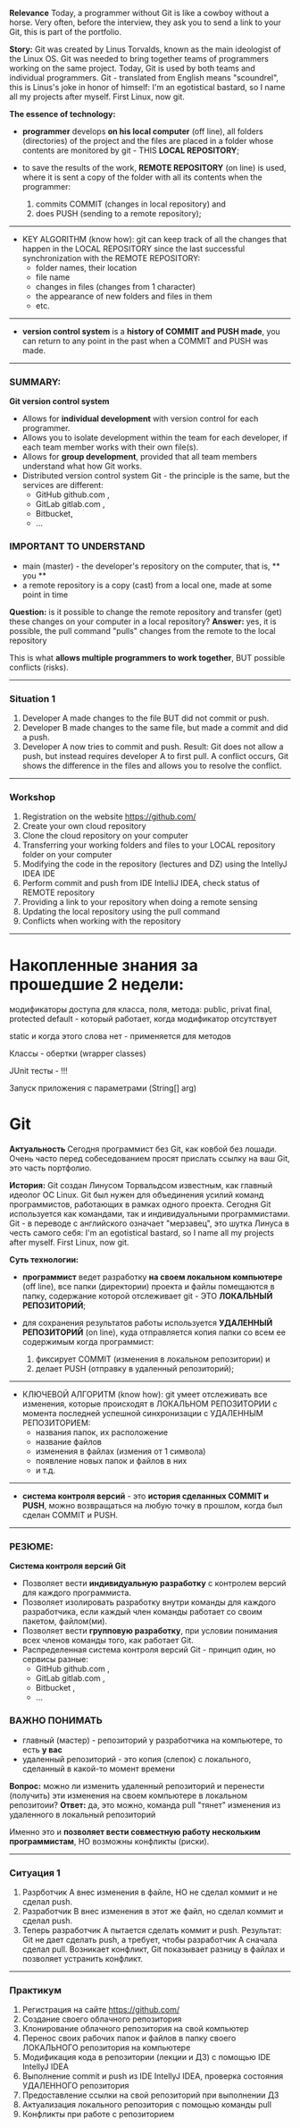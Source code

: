 **Relevance**
Today, a programmer without Git is like a cowboy without a horse.
Very often, before the interview, they ask you to send a link to your Git, this is part of the portfolio.

**Story:**
Git was created by Linus Torvalds, known as the main ideologist of the Linux OS.
Git was needed to bring together teams of programmers working on the same project.
Today, Git is used by both teams and individual programmers.
Git - translated from English means "scoundrel", this is Linus's joke in honor of himself:
I'm an egotistical bastard, so I name all my projects after myself. First Linux, now git.

**The essence of technology:**
- **programmer** develops **on his local computer** (off line), all folders (directories) of the project and
  the files are placed in a folder whose contents are monitored by git - THIS **LOCAL REPOSITORY**;

- to save the results of the work, **REMOTE REPOSITORY** (on line) is used, where it is sent
  a copy of the folder with all its contents when the programmer:
    1. commits COMMIT (changes in local repository) and
    2. does PUSH (sending to a remote repository);

___________________________________________________________

- KEY ALGORITHM (know how):
  git can keep track of all the changes that happen in the LOCAL REPOSITORY
  since the last successful synchronization with the REMOTE REPOSITORY:
    - folder names, their location
    - file name
    - changes in files (changes from 1 character)
    - the appearance of new folders and files in them
    - etc.
___________________________________________________________

- **version control system** is a **history of COMMIT and PUSH made**, you can return
  to any point in the past when a COMMIT and PUSH was made.

________________________________________________________

### SUMMARY:
**Git version control system**
* Allows for **individual development** with version control for each programmer.
* Allows you to isolate development within the team for each developer,
  if each team member works with their own file(s).
* Allows for **group development**, provided that all team members understand what
  how Git works.
* Distributed version control system Git - the principle is the same, but the services are different:
    - GitHub github.com ,
    - GitLab gitlab.com ,
    - Bitbucket,
    - ...

### IMPORTANT TO UNDERSTAND
* main (master) - the developer's repository on the computer, that is, ** you **
* a remote repository is a copy (cast) from a local one, made at some point in time

**Question:** is it possible to change the remote repository and transfer (get) these changes
on your computer in a local repository?
**Answer:** yes, it is possible, the pull command "pulls" changes from the remote to the local repository

This is what **allows multiple programmers to work together**, BUT
possible conflicts (risks).

__________________________

### Situation 1
1. Developer A made changes to the file BUT did not commit or push.
2. Developer B made changes to the same file, but made a commit and did a push.
3. Developer A now tries to commit and push.
   Result: Git does not allow a push, but instead requires developer A to first pull.
   A conflict occurs, Git shows the difference in the files and allows you to resolve the conflict.
____________________________

### Workshop
1. Registration on the website https://github.com/
2. Create your own cloud repository
3. Clone the cloud repository on your computer
4. Transferring your working folders and files to your LOCAL repository folder on your computer
4. Modifying the code in the repository (lectures and DZ) using the IntellyJ IDEA IDE
5. Perform commit and push from IDE IntelliJ IDEA, check status of REMOTE repository
6. Providing a link to your repository when doing a remote sensing
7. Updating the local repository using the pull command
8. Conflicts when working with the repository


_________________________
# Накопленные знания за прошедшие 2 недели:

модификаторы доступа для класса, поля, метода: 
public, privat 
final, protected
default - который работает, когда модификатор отсутствует

static и когда этого слова нет - применяется для методов  

Классы - обертки (wrapper classes) 

JUnit тесты - !!! 

Запуск приложения с параметрами (String[] arg)



# Git 
**Актуальность**
Сегодня программист без Git, как ковбой без лошади.
Очень часто перед собеседованием просят прислать ссылку на ваш Git, это часть портфолио.

**История:**
Git создан Линусом Торвальдсом известным, как главный идеолог ОС Linux.
Git был нужен для объединения усилий команд программистов, работающих в рамках одного проекта.
Сегодня Git используется как командами, так и индивидуальными программистами.
Git - в переводе с английского означает "мерзавец", это шутка Линуса в честь самого себя:
I'm an egotistical bastard, so I name all my projects after myself. First Linux, now git.

**Суть технологии:**
- **программист** ведет разработку **на своем локальном компьютере** (off line), все папки (директории) проекта и
  файлы помещаются в папку, содержание которой отслеживает git - ЭТО **ЛОКАЛЬНЫЙ РЕПОЗИТОРИЙ**;

- для сохранения результатов работы используется **УДАЛЕННЫЙ РЕПОЗИТОРИЙ** (on line), куда отправляется
  копия папки со всем ее содержимым когда программист:
    1. фиксирует COMMIT (изменения в локальном репозитории) и
    2. делает PUSH (отправку в удаленный репозиторий);

_________________________________________________________

- КЛЮЧЕВОЙ АЛГОРИТМ (know how):
  git умеет отслеживать все изменения, которые происходят в ЛОКАЛЬНОМ РЕПОЗИТОРИИ
  с момента последней успешной синхронизации с УДАЛЕННЫМ РЕПОЗИТОРИЕМ:
    - названия папок, их расположение
    - название файлов
    - изменения в файлах (измения от 1 символа)
    - появление новых папок и файлов в них
    - и т.д.
_________________________________________________________

- **система контроля версий** - это **история сделанных COMMIT и PUSH**, можно возвращаться
  на любую точку в прошлом, когда был сделан COMMIT и PUSH.

__________________________________________________________

### РЕЗЮМЕ:
**Система контроля версий Git**
* Позволяет вести **индивидуальную разработку** с контролем версий для каждого программиста.
* Позволяет изолировать разработку внутри команды для каждого разработчика,
  если каждый член команды работает со своим пакетом, файлом(ми).
* Позволяет вести **групповую разработку**, при условии понимания всех членов команды того,
  как работает Git.
* Распределенная система контроля версий Git - принцип один, но сервисы разные:
    - GitHub github.com ,
    - GitLab gitlab.com ,
    - Bitbucket ,
    - ...

### ВАЖНО ПОНИМАТЬ
* главный (мастер) - репозиторий у разработчика на компьютере, то есть **у вас**
* удаленный репозиторий - это копия (слепок) с локального, сделанный в какой-то момент времени

**Вопрос:** можно ли изменить удаленный репозиторий и перенести (получить) эти изменения
на своем компьютере в локальном репозитоии?
**Ответ:** да, это можно, команда pull "тянет" изменения из удаленного в локальный репозиторий

Именно это и **позволяет вести совместную работу нескольким программистам**, НО
возможны конфликты (риски).
__________________________

### Ситуация 1
1. Разрботчик А внес изменения в файле, НО не сделал коммит и не сделал push.
2. Разработчик В внес изменения в этот же файл, но сделал коммит и сделал push.
3. Теперь разработчик А пытается сделать коммит и push.
   Результат: Git не дает сделать push, а требует, чтобы разработчик А сначала сделал pull.
   Возникает конфликт, Git показывает разницу в файлах и позволяет устранить конфликт.
____________________________

### Практикум
1. Регистрация на сайте https://github.com/
2. Создание своего облачного репозитория
3. Клонирование облачного репозитория на свой компьютер
4. Перенос своих рабочих папок и файлов в папку своего ЛОКАЛЬНОГО репозитория на компьютере
4. Модификация кода в репозитории (лекции и ДЗ) с помощью IDE IntellyJ IDEA
5. Выполнение commit и push из IDE IntellyJ IDEA, проверка состояния УДАЛЕННОГО репозитория
6. Предоставление ссылки на свой репозиторий при выполнении ДЗ
7. Актуализация локального репозитория с помощью команды pull
8. Конфликты при работе с репозиторием
